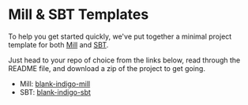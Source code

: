 # Mill & SBT Templates

To help you get started quickly, we've put together a minimal project template for both [Mill](http://www.lihaoyi.com/mill/) and [SBT](https://www.scala-sbt.org/).

Just head to your repo of choice from the links below, read through the README file, and download a zip of the project to get going.

- Mill: [blank-indigo-mill](https://github.com/PurpleKingdomGames/blank-indigo-mill)
- SBT: [blank-indigo-sbt](https://github.com/PurpleKingdomGames/blank-indigo-sbt)
